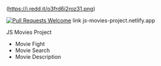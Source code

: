 (https://i.redd.it/o3frd6i2roz31.png)

[![Pull Requests Welcome](https://img.shields.io/badge/PRs-welcome-brightgreen.svg?style=flat)](js-movies-project.netlify.app)
link js-movies-project.netlify.app

JS Movies Project
- Movie Fight
- Movie Search
- Movie Description


